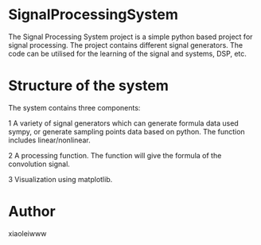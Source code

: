 # SignalProcessingSystem

The Signal Processing System project is a simple python based project for signal processing. The project contains different signal generators. The code can be utilised for the learning of the signal and systems, DSP, etc.

# Structure of the system

The system contains three components:

1 A variety of signal generators which can generate formula data used sympy, or generate sampling points data based on python. The function includes linear/nonlinear.

2 A processing function. The function will give the formula of the convolution signal.

3 Visualization using matplotlib.

# Author
xiaoleiwww
